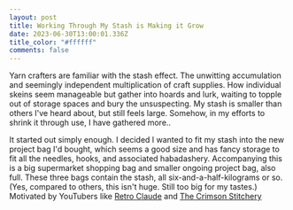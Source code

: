 ```yaml
---
layout: post
title: Working Through My Stash is Making it Grow
date: 2023-06-30T13:00:01.336Z
title_color: "#ffffff"
comments: false
---
```

Yarn crafters are familiar with the stash effect. The unwitting accumulation and seemingly independent multiplication of craft supplies. How individual skeins seem manageable but gather into hoards and lurk, waiting to topple out of storage spaces and bury the unsuspecting. My stash is smaller than others I've heard about, but still feels large. Somehow, in my efforts to shrink it through use, I have gathered more..

I﻿t started out simply enough. I decided I wanted to fit my stash into the new project bag I'd bought, which seems a good size and has fancy storage to fit all the needles, hooks, and associated habadashery. Accompanying this is a big supermarket shopping bag and smaller ongoing project bag, also full. These three bags contain the stash, all six-and-a-half-kilograms or so. (Yes, compared to others, this isn't huge. Still too big for my tastes.) Motivated by YouTubers like [Retro Claude](https://www.youtube.com/playlist?list=PLIpjXi4a4nTRZe41dSvAlAxCW1lyEKaUo) and [The Crimson Stitchery](https://www.youtube.com/playlist?list=PL1VxpiMcBXBPGMdDoSi63QK5ZRTgISf-6)